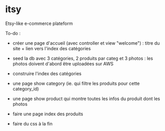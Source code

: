 itsy
====

Etsy-like e-commerce plateform


To-do :
- créer une page d'accueil (avec controller et view "welcome") : titre du site + lien vers l'index des catégories
- seed la db avec 3 catégories, 2 produits par categ et 3 photos : les photos doivent d'abord être uploadées sur AWS
- construire l'index des catégories
- une page show category (ie. qui filtre les produits pour cette category_id)
- une page show product qui montre toutes les infos du produit dont les photos
- faire une page index des produits


- faire du css à la fin